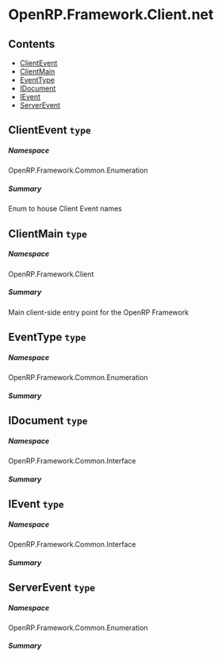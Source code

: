 <a name='assembly'></a>
# OpenRP.Framework.Client.net

## Contents

- [ClientEvent](#T-OpenRP-Framework-Common-Enumeration-ClientEvent 'OpenRP.Framework.Common.Enumeration.ClientEvent')
- [ClientMain](#T-OpenRP-Framework-Client-ClientMain 'OpenRP.Framework.Client.ClientMain')
- [EventType](#T-OpenRP-Framework-Common-Enumeration-EventType 'OpenRP.Framework.Common.Enumeration.EventType')
- [IDocument](#T-OpenRP-Framework-Common-Interface-IDocument 'OpenRP.Framework.Common.Interface.IDocument')
- [IEvent](#T-OpenRP-Framework-Common-Interface-IEvent 'OpenRP.Framework.Common.Interface.IEvent')
- [ServerEvent](#T-OpenRP-Framework-Common-Enumeration-ServerEvent 'OpenRP.Framework.Common.Enumeration.ServerEvent')

<a name='T-OpenRP-Framework-Common-Enumeration-ClientEvent'></a>
## ClientEvent `type`

##### Namespace

OpenRP.Framework.Common.Enumeration

##### Summary

Enum to house Client Event names

<a name='T-OpenRP-Framework-Client-ClientMain'></a>
## ClientMain `type`

##### Namespace

OpenRP.Framework.Client

##### Summary

Main client-side entry point for the OpenRP Framework

<a name='T-OpenRP-Framework-Common-Enumeration-EventType'></a>
## EventType `type`

##### Namespace

OpenRP.Framework.Common.Enumeration

##### Summary



<a name='T-OpenRP-Framework-Common-Interface-IDocument'></a>
## IDocument `type`

##### Namespace

OpenRP.Framework.Common.Interface

##### Summary



<a name='T-OpenRP-Framework-Common-Interface-IEvent'></a>
## IEvent `type`

##### Namespace

OpenRP.Framework.Common.Interface

##### Summary



<a name='T-OpenRP-Framework-Common-Enumeration-ServerEvent'></a>
## ServerEvent `type`

##### Namespace

OpenRP.Framework.Common.Enumeration

##### Summary


